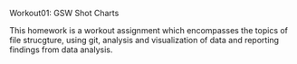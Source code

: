 Workout01: GSW Shot Charts

This homework is a workout assignment which encompasses the topics of file strucgture, using git, analysis and visualization of data and reporting findings from data analysis.